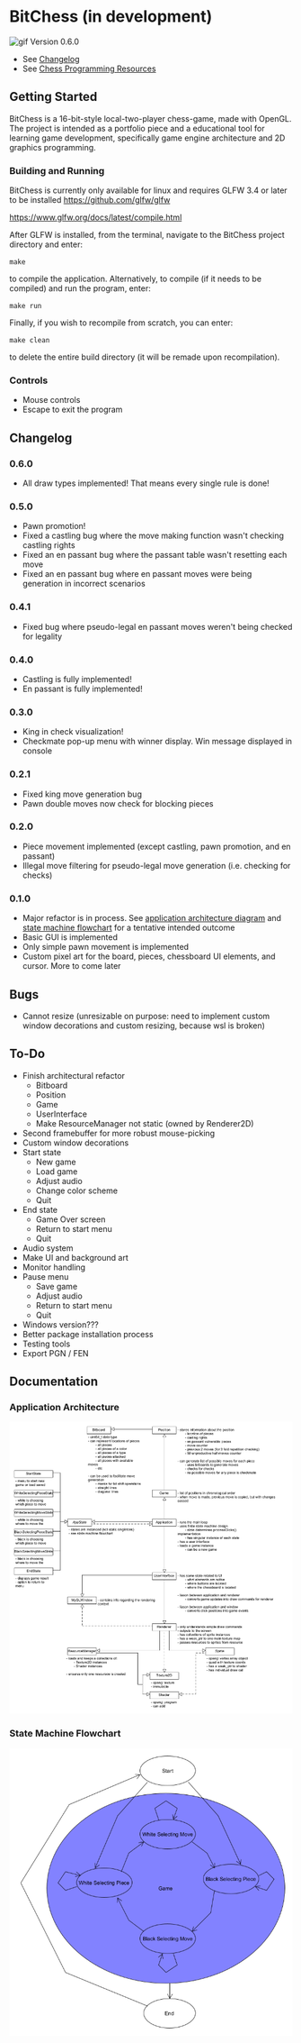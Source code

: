 # BitChess (in development)
![gif](doc/BitChess.gif)
Version 0.6.0
- See [Changelog](#changelog)
- See [Chess Programming Resources](https://github.com/chopndolphy/BitChess/blob/refactor/doc/Resources.md "Essential information for understand the BitChess source code")
## Getting Started
BitChess is a 16-bit-style local-two-player chess-game, made with OpenGL. The project is intended as a portfolio piece and a educational tool for learning game development, specifically game engine architecture and 2D graphics programming.
### Building and Running
BitChess is currently only available for linux and requires GLFW 3.4 or later to be installed
<https://github.com/glfw/glfw>

<https://www.glfw.org/docs/latest/compile.html>

After GLFW is installed, from the terminal, navigate to the BitChess project directory and enter:
```
make
```
to compile the application.
Alternatively, to compile (if it needs to be compiled) and run the program, enter:
```
make run
```
Finally, if you wish to recompile from scratch, you can enter:
```
make clean
```
to delete the entire build directory (it will be remade upon recompilation).
### Controls
- Mouse controls
- Escape to exit the program
## <a name="changelog"></a> Changelog
### 0.6.0
- All draw types implemented! That means every single rule is done!
### 0.5.0
- Pawn promotion!
- Fixed a castling bug where the move making function wasn't checking castling rights
- Fixed an en passant bug where the passant table wasn't resetting each move
- Fixed an en passant bug where en passant moves were being generation in incorrect scenarios
### 0.4.1
- Fixed bug where pseudo-legal en passant moves weren't being checked for legality
### 0.4.0
- Castling is fully implemented!
- En passant is fully implemented!
### 0.3.0
- King in check visualization!
- Checkmate pop-up menu with winner display. Win message displayed in console
### 0.2.1
- Fixed king move generation bug
- Pawn double moves now check for blocking pieces
### 0.2.0
- Piece movement implemented (except castling, pawn promotion, and en passant)
- Illegal move filtering for pseudo-legal move generation (i.e. checking for checks)
### 0.1.0
- Major refactor is in process. See [application architecture diagram](#apparch) and [state machine flowchart](#stateflo) for a tentative intended outcome
- Basic GUI is implemented
- Only simple pawn movement is implemented
- Custom pixel art for the board, pieces, chessboard UI elements, and cursor. More to come later
## Bugs
- Cannot resize (unresizable on purpose: need to implement custom window decorations and custom resizing, because wsl is broken)
## To-Do
- Finish architectural refactor
    - Bitboard
    - Position
    - Game
    - UserInterface
    - Make ResourceManager not static (owned by Renderer2D)
- Second framebuffer for more robust mouse-picking
- Custom window decorations
- Start state
    - New game
    - Load game
    - Adjust audio
    - Change color scheme
    - Quit
- End state
    - Game Over screen
    - Return to start menu
    - Quit
- Audio system
- Make UI and background art
- Monitor handling
- Pause menu
    - Save game
    - Adjust audio
    - Return to start menu
    - Quit
- Windows version???
- Better package installation process
- Testing tools
- Export PGN / FEN
## Documentation
### <a name="apparch"></a> Application Architecture
![image](doc/application_architecture.png)
### <a name="stateflow"></a> State Machine Flowchart
![image](doc/state_machine_flowchart.png)